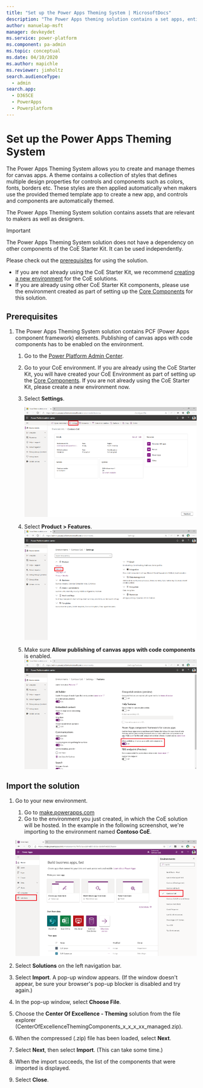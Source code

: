 ```yaml
---
title: "Set up the Power Apps Theming System | MicrosoftDocs"
description: "The Power Apps theming solution contains a set apps, entities, custom controls and a component library.  The Theme editor app allows designers to create and manage themes."
author: manuelap-msft
manager: devkeydet
ms.service: power-platform
ms.component: pa-admin
ms.topic: conceptual
ms.date: 04/10/2020
ms.author: mapichle
ms.reviewer: jimholtz
search.audienceType: 
  - admin
search.app: 
  - D365CE
  - PowerApps
  - Powerplatform
---
```


# Set up the Power Apps Theming System

The Power Apps Theming System allows you to create and manage themes for canvas apps. A theme contains a collection of styles that defines multiple design properties for controls and components such as colors, fonts, borders etc. These styles are then applied automatically when makers use the provided themed template app to create a new app, and controls and components are automatically themed.

The Power Apps Theming System solution contains assets that are relevant to makers as well as designers.

>[!IMPORTANT]
>The Power Apps Theming System solution does not have a dependency on other components of the CoE Starter Kit. It can be used independently.

Please check out the [prerequisites](setup.md#prerequisites) for using the solution.

- If you are not already using the CoE Starter Kit, we recommend [creating a new environment](https://docs.microsoft.com/power-platform/admin/create-environment) for the CoE solutions.
- If you are already using other CoE Starter Kit components, please use the environment created as part of setting up the [Core Components](setup-core-components.md) for this solution.

## Prerequisites

1. The Power Apps Theming System solution contains PCF (Power Apps component framework) elements. Publishing of canvas apps with code components has to be enabled on the environment.

    1. Go to the [Power Platform Admin Center](https://aka.ms/ppac).
    1. Go to your CoE environment. If you are already using the CoE Starter Kit, you will have created your CoE Environment as part of setting up the [Core Components](setup-core-components.md). If you are not already using the CoE Starter Kit, please create a new environment now.
    1. Select **Settings**.

        ![Power Platform Admin Center - Environment Overview](media/theming-1.png "Power Platform Admin Center - Environment Overview")

    1. Select **Product > Features**.
        ![Power Platform Admin Center - Environment Product Settings](media/theming-2.png "Power Platform Admin Center - Environment Product Settings")
    1. Make sure **Allow publishing of canvas apps with code components** is enabled.
        ![Enable publishing of canvas apps with code components in the Power Platform Admin Center](media/theming-3.png "Enable publishing of canvas apps with code components in the Power Platform Admin Center")

## Import the solution

1. Go to your new environment.

    1. Go to [make.powerapps.com](<https://make.powerapps.com>)
    1. Go to the environment you just created, in which the CoE solution will be hosted. In the example in the following screenshot, we're importing to the environment named **Contoso CoE**.

     ![Power Apps maker portal environment selection](media/coe6.png "Power Apps maker portal environment selection")

1. Select **Solutions** on the left navigation bar.

1. Select **Import**. A pop-up window appears. (If the window doesn't appear, be sure your browser's pop-up blocker is disabled and try again.)

1. In the pop-up window, select **Choose File**.

1. Choose the **Center Of Excellence - Theming** solution from the file explorer (CenterOfExcellenceThemingComponents_x_x_x_xx_managed.zip).

1. When the compressed (.zip) file has been loaded, select **Next**.

1. Select **Next**, then select **Import**. (This can take some time.)

1. When the import succeeds, the list of the components that were imported is displayed.

1. Select **Close**.
